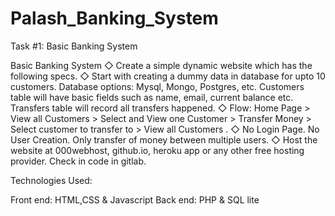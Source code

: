 # Palash_Banking_System

Task #1: Basic Banking System

Basic Banking System
◇ Create a simple dynamic website which has the following specs.
◇ Start with creating a dummy data in database for upto 10 customers. Database options: Mysql, Mongo, Postgres, etc. Customers table will have basic fields such as name, email, 
current balance etc. Transfers table will record all transfers happened.
◇ Flow: Home Page > View all Customers > Select and View one Customer > Transfer Money > Select customer to transfer to > View all Customers . 
◇ No Login Page. No User Creation. Only transfer of money between multiple users. 
◇ Host the website at 000webhost, github.io, heroku app or any other free hosting provider. Check in code in gitlab.

Technologies Used:

Front end: HTML,CSS & Javascript
Back end: PHP & SQL lite
